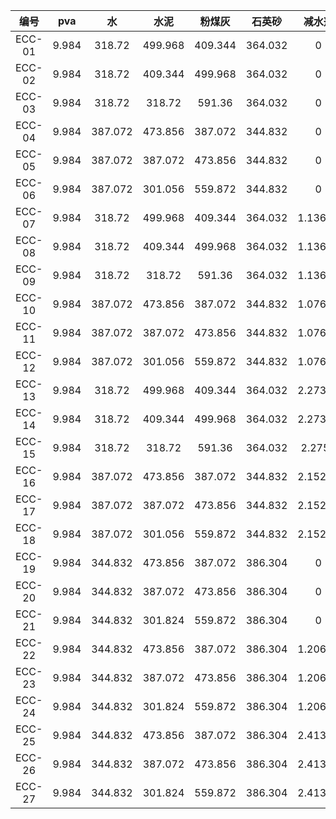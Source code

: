 | 编号 | pva | 水 | 水泥 | 粉煤灰 | 石英砂 | 减水剂 |
| :---: | :---: | :---: | :---: | :---: | :---: | :---: |
| ECC-01 | 9.984 | 318.72 | 499.968 | 409.344 | 364.032 | 0 |
| ECC-02 | 9.984 | 318.72 | 409.344 | 499.968 | 364.032 | 0 |
| ECC-03 | 9.984 | 318.72 | 318.72 | 591.36 | 364.032 | 0 |
| ECC-04 | 9.984 | 387.072 | 473.856 | 387.072 | 344.832 | 0 |
| ECC-05 | 9.984 | 387.072 | 387.072 | 473.856 | 344.832 | 0 |
| ECC-06 | 9.984 | 387.072 | 301.056 | 559.872 | 344.832 | 0 |
| ECC-07 | 9.984 | 318.72 | 499.968 | 409.344 | 364.032 | 1.13664 |
| ECC-08 | 9.984 | 318.72 | 409.344 | 499.968 | 364.032 | 1.13664 |
| ECC-09 | 9.984 | 318.72 | 318.72 | 591.36 | 364.032 | 1.13664 |
| ECC-10 | 9.984 | 387.072 | 473.856 | 387.072 | 344.832 | 1.07616 |
| ECC-11 | 9.984 | 387.072 | 387.072 | 473.856 | 344.832 | 1.07616 |
| ECC-12 | 9.984 | 387.072 | 301.056 | 559.872 | 344.832 | 1.07616 |
| ECC-13 | 9.984 | 318.72 | 499.968 | 409.344 | 364.032 | 2.27328 |
| ECC-14 | 9.984 | 318.72 | 409.344 | 499.968 | 364.032 | 2.27328 |
| ECC-15 | 9.984 | 318.72 | 318.72 | 591.36 | 364.032 | 2.2752 |
| ECC-16 | 9.984 | 387.072 | 473.856 | 387.072 | 344.832 | 2.15232 |
| ECC-17 | 9.984 | 387.072 | 387.072 | 473.856 | 344.832 | 2.15232 |
| ECC-18 | 9.984 | 387.072 | 301.056 | 559.872 | 344.832 | 2.15232 |
| ECC-19 | 9.984 | 344.832 | 473.856 | 387.072 | 386.304 | 0 |
| ECC-20 | 9.984 | 344.832 | 387.072 | 473.856 | 386.304 | 0 |
| ECC-21 | 9.984 | 344.832 | 301.824 | 559.872 | 386.304 | 0 |
| ECC-22 | 9.984 | 344.832 | 473.856 | 387.072 | 386.304 | 1.20672 |
| ECC-23 | 9.984 | 344.832 | 387.072 | 473.856 | 386.304 | 1.20672 |
| ECC-24 | 9.984 | 344.832 | 301.824 | 559.872 | 386.304 | 1.20672 |
| ECC-25 | 9.984 | 344.832 | 473.856 | 387.072 | 386.304 | 2.41344 |
| ECC-26 | 9.984 | 344.832 | 387.072 | 473.856 | 386.304 | 2.41344 |
| ECC-27 | 9.984 | 344.832 | 301.824 | 559.872 | 386.304 | 2.41344 |



